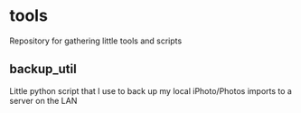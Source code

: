 # tools
Repository for gathering little tools and scripts

## backup_util
Little python script that I use to back up my local iPhoto/Photos imports to a server on the LAN
